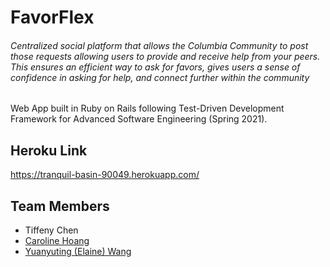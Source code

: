 # FavorFlex
###### Centralized social platform that allows the Columbia Community to post those requests allowing users to provide and receive help from your peers. This ensures an efficient way to ask for favors, gives users a sense of confidence in asking for help, and connect further within the community     
Web App built in Ruby on Rails following Test-Driven Development Framework for Advanced Software Engineering (Spring 2021).  

## Heroku Link
https://tranquil-basin-90049.herokuapp.com/ 

## Team Members 
* Tiffeny Chen 
* [Caroline Hoang](https://github.com/CarolineHoang) 
* [Yuanyuting (Elaine) Wang](https://github.com/wangyyt1013) 

